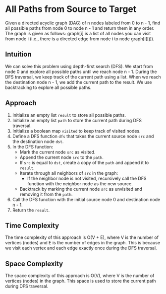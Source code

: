 # All Paths from Source to Target
Given a directed acyclic graph (DAG) of n nodes labeled from 0 to n - 1, find all possible paths from node 0 to node n - 1 and return them in any order. The graph is given as follows: graph[i] is a list of all nodes you can visit from node i (i.e., there is a directed edge from node i to node graph[i][j]).

## Intuition
We can solve this problem using depth-first search (DFS). We start from node 0 and explore all possible paths until we reach node n - 1. During the DFS traversal, we keep track of the current path using a list. When we reach the destination node n - 1, we add the current path to the result. We use backtracking to explore all possible paths.

## Approach
1. Initialize an empty list `result` to store all possible paths.
2. Initialize an empty list `path` to store the current path during DFS traversal.
3. Initialize a boolean map `visited` to keep track of visited nodes.
4. Define a DFS function `dfs` that takes the current source node `src` and the destination node `dst`.
5. In the DFS function:
   - Mark the current node `src` as visited.
   - Append the current node `src` to the `path`.
   - If `src` is equal to `dst`, create a copy of the `path` and append it to `result`.
   - Iterate through all neighbors of `src` in the graph:
     - If the neighbor node is not visited, recursively call the DFS function with the neighbor node as the new source.
   - Backtrack by marking the current node `src` as unvisited and removing it from the `path`.
6. Call the DFS function with the initial source node 0 and destination node n - 1.
7. Return the `result`.

## Time Complexity
The time complexity of this approach is O(V + E), where V is the number of vertices (nodes) and E is the number of edges in the graph. This is because we visit each vertex and each edge exactly once during the DFS traversal.

## Space Complexity
The space complexity of this approach is O(V), where V is the number of vertices (nodes) in the graph. This space is used to store the current path during DFS traversal.
